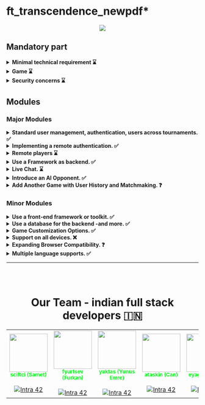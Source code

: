 # ft_transcendence_newpdf*

<p align="center">
    <img src="https://i.hizliresim.com/ctrhatw.png"/>
</p>



## Mandatory part

<details>
      <summary> <b> Minimal technical requirement ⌛</b></summary>
          <ul>
          <li>✅ The frontend should be developed using pure vanilla <b>Javascript.</b> </li>
          <li>⌛ Your website must be a <b>single-page application.</b> The user should be able to use the
<b>Back</b> and <b>Forward</b> buttons of the browser. </li>
          <li>✅ Your website must be compatible with the latest stable up-to-date version of
Google Chrome . </li>
          <li>⌛ The user should encounter no unhandled errors and no warnings when browsing the
website. </li>
          <li>⌛ Everything must be launched with a single command line to run an autonomous
container provided by Docker. Example : docker-compose up --build </li>
          </ul>
</details>

<details>
      <summary> <b> Game ⌛</b></summary>
      The main purpose of this website is to play Pong versus other players.
          <ul>
          <li>✅ Therefore, users must have the ability to participate in a live Pong game against
another player directly on the website. Both players will use the same keyboard.
The <b>Remote players module</b> can enhance this functionality with remote players.</li>
          <li>⌛ A player must be able to play against another player, but it should also be possible
to propose a <b>tournament.</b> This tournament will consist of multiple players who
can take turns playing against each other. You have flexibility in how you implement
the tournament, but it must clearly display who is playing against whom and the
order of the players. </li>
          <li>✅ A <b>registration system</b> is required: at the start of a tournament, each player
must input their alias name. The aliases will be reset when a new tournament
begins. However, this requirement can be modified using the <b>Standard User
Management module.</b> </li>
          <li>⌛ There must be a <b>matchmaking system:</b> the tournament system organize the
matchmaking of the participants, and announce the next fight. </li>
          <li>✅ All players must adhere to the same rules, which includes having identical paddle
speed. This requirement also applies when using AI; the AI must exhibit the same
speed as a regular player. </li>
          <li>✅ The game itself must be developed in accordance with the default frontend con-
straints (as outlined above), or you may choose to utilize the <b>FrontEnd module</b>,
or you have the option to override it with the <b>Graphics module.</b> While the visual
aesthetics can vary, it must still capture the essence of the <b>original Pong</b> (1972). </li>
          </ul>
</details>

<details>
      <summary> <b> Security concerns ⌛</b></summary>
          <ul>
          <li>✅ Any password stored in your database, if applicable, must be <b>hashed.</b> </li>
          <li>✅ Your website must be protected against <b>SQL injections/XSS.</b> </li>
          <li>⌛ If you have a backend or any other features, it is mandatory to enable an HTTPS
connection for all aspects (Utilize wss instead of ws...). </li>
          <li>✅ You must implement some form of validation for forms and any user input, either
within the base page if no backend is used or on the server side if a backend is
employed. </li>
          </ul>
          <b>Please make sure you use a strong password hashing algorithm.</b><br>
<b>For obvious security reasons, any credentials, API keys, env
variables etc... must be saved locally in a .env file and ignored by
git. Publicly stored credentials will lead you directly to a failure
of the project.</b>
</details>

## Modules
### Major Modules

  <details>
      <summary> <b> Standard user management, authentication, users across  tournaments. ✅</b></summary>
          <ul>
          <li>✅ Users can subscribe to  the website in a secure way. </li>
          <li>✅ Registered users can log  in in a secure way. </li>
          <li>✅ Users can select a  unique display name to play the tournaments. </li>
          <li>✅ Users can update their  information. </li>
          <li>✅ Users can upload an   avatar, with a default option if none is provided. </li>
          <li>✅ Users can add others as friends   and view their online status. </li>
          <li>✅ User profiles display stats,  such as wins and losses. </li>
          <li>✅ Each user has a <b>Match  History</b> including 1v1 games, dates, and relevant
          details, accessible to logged-in users.</li>
          </ul>
  </details>
  
  <details>
      <summary> <b>  Implementing a remote authentication. ✅</b></summary>
      In this major module, the goal is to implement the following  authentication system:
      <code>OAuth 2.0 authentication with 42</code>. Key features and objectives  include: <br>
      <b>Be carefull, the management of duplicate usernames/emails is at your
      discretion. You must provide a justification for your decision. </b>
          <ul>
          <li>✅ Integrate the   authentication system, allowing users to securely sign in. </li>
          <li>✅ Obtain the necessary  credentials and permissions from the authority to enable a secure  login. </li>
          <li>✅ Implement user-friendly   login and authorization flows that adhere to best practices and   security standards. </li>
          <li>✅ Ensure the secure   exchange of authentication tokens and user information between the web  application and the authentication provider. </li>
          </ul>
          This major module aims to get a remote user authentication, providing   users with
  a secure and convenient way to access the web application.
  </details>
  
  <details>
      <summary> <b> Remote players ⌛</b></summary>
      It is possible to have two distant players. Each player is located on a   separated
  computer, accessing the same website and playing the same Pong game. <br>
  💡 <i>Think about network issues, like unexpected disconnection or lag.
  You have to offer the best user experience possible. </i>
  </details>
  
  <details>
      <summary> <b> Use a Framework as backend. ✅</b></summary>
      In this major module, you are required to utilize a specific web framework  for your backend development, and that framework is <code>Django</code>.   <br>
  <i>You can create a backend without using the constraints of this module
  by using the default language/framework. However, this module will
  only be valid if you use the associated constraints. </i>
  </details>
  
  <details>
      <summary> <b> Live Chat. ⌛</b></summary>
      You have to create a chat for your users in this module:
          <ul>
          <li>⌛ The user should be able   to send <b>direct messages</b> to other users. </li>
          <li>⌛ The user should be able to block  other users. This way, they will see no more messages from the account   they blocked. </li>
          <li>⌛ The user should be able to  invite other users to play a Pong game through the chat interface. </li>
          <li>⌛ The tournament system should be   able to warn users expected for the next game. </li>
          <li>⌛ The user should be able   to access other players profiles through the chat interface. </li>
          </ul>
  </details>
  
  <details>
      <summary> <b> Introduce an AI Opponent. ✅</b></summary>
      In this major module, the objective is to incorporate an AI player into   the game. Notably, the use of the <b>A* algorithm</b> is not permitted for  this task. Key features and goals include:
          <ul>
          <li>✅ Develop an AI opponent  that provides a challenging and engaging gameplay experience for   users. </li>
          <li>✅ The AI must replicate   human behavior, meaning that in your AI implementation, you must  simulate keyboard input. The constraint here is that the AI can only   refresh its view of the game once per second, requiring it to   anticipate bounces and other actions. </li>
          <li>✅ The AI must utilize power-ups if you have chosen to implement the  Game customization options module.</li>
          <li>✅ Implement AI logic and  decision-making processes that enable the AI player to make  intelligent and strategic moves. </li>
          <li>✅ Explore alternative   algorithms and techniques to create an effective AI player without  relying on A*. </li>
          <li>✅ Ensure that the AI adapts to  different gameplay scenarios and user interactions. </li>
          </br>
          <b>This major module aims to enhance the game by introducing an AI   opponent that adds excitement and competitiveness without relying on  the A* algorithm.</b>
          </ul>
  </details>
  
  <details>
      <summary> <b> Add Another Game with User History and Matchmaking. ❓</b></summary>
      In this major module, the objective is to introduce a new game, distinct  from Pong, and incorporate features such as user history tracking and  matchmaking. Key features and goals include:
          <ul>
          <li>✅ Develop a new, engaging game to   diversify the platform’s offerings and entertain users. </li>
          <li>✅ Implement user history tracking   to record and display individual user’s gameplay statistics. </li>
          <li>❓ Create a matchmaking system to  allow users to find opponents and participate in fair and balanced   matches. </li>
          <li>✅ Ensure that user game history   and matchmaking data are stored securely and remain up-to-date. </li>
          <li>✅ Optimize the performance and  responsiveness of the new game to provide an enjoyable user  experience. Regularly update and maintain the game to fix bugs, add  new features, and enhance gameplay. </li>
          </ul>
          This major module aims to expand your platform by introducing a new   game, enhancing user engagement with gameplay history, and  facilitating matchmaking for an enjoyable gaming experience.
  </details>
  
  ### Minor Modules
  
  <details>
      <summary> <b> Use a front-end framework or toolkit. ✅</b></summary>
      Your frontend development will utilize the <code>Bootstrap toolkit.</code>  <br>
      <i>You can create a front-end without using the constraints of this module  by using the default language/framework. However, this module will only be   valid if you use the associated constraints.</i>
  </details>
  
  <details>
      <summary> <b> Use a database for the backend -and more. ✅</b></summary>
      The designated database for all DB instances in your project is   <code>PostgreSQL</code>. This choice guarantees data consistency and  compatibility across all project components and may be a prerequisite for  other modules, such as the <b>backend Framework module</b>.
  </details>
  
  <details>
      <summary> <b> Game Customization Options. ✅</b></summary>
      In this minor module, the goal is to provide customization options for all  available games on the platform. Key features and objectives include:
          <ul>
          <li>✅ Offer customization features,   such as power-ups, attacks, or different maps, that enhance the   gameplay experience. </li>
          <li>✅ Allow users to choose a default   version of the game with basic features if they prefer a simpler  experience. </li>
          <li>✅ Ensure that customization   options are available and applicable to all games offered on the  platform. </li>
          <li>✅ Implement user-friendly settings  menus or interfaces for adjusting game parameters. </li>
          <li>✅ Maintain consistency in   customization features across all games to provide a unified user   experience. </li>
          </ul>
          This module aims to give users the flexibility to tailor their gaming   experience across all available games by providing a variety of   customization options while also offering a default version for those   who prefer a straightforward gameplay experience.
  </details>
  
  <details>
      <summary> <b> Support on all devices. ❌</b></summary>
      In this module, the main focus is to ensure that your website works   seamlessly on all types of devices. Key features and objectives include:
          <ul>
          <li>✅ Make sure the website is  responsive, adapting to different screen sizes and orientations,   ensuring a consistent user experience on desktops, laptops, tablets,  and smartphones. </li>
          <li>❌ Ensure that users can easily  navigate and interact with the website using different input methods,  such as touchscreens, keyboards, and mice, depending on the device   they are using. </li>
          </ul>
          This module aims to provide a consistent and user-friendly experience   on all devices, maximizing accessibility and user satisfaction.
  </details>
  
  <details>
      <summary> <b> Expanding Browser Compatibility. ❓</b></summary>
      In this minor module, the objective is to enhance the compatibility of the  web application by adding support for an additional web browser. Key   features and objectives include:
          <ul>
          <li>❓ Extend browser support to   include an additional web browser, ensuring that users can access and   use the application seamlessly. </li>
          <li>❓ Conduct thorough testing and  optimization to ensure that the web application functions correctly  and displays correctly in the newly supported browser. </li>
          <li>❓ Address any compatibility issues  or rendering discrepancies that may arise in the added web browser. </li>
          <li>❓ Ensure a consistent user  experience across all supported browsers, maintaining usability and  functionality. </li>
          </ul>
          This minor module aims to broaden the accessibility of the web  application by supporting an additional web browser, providing users   with more choices for their browsing experience.
  </details>
  
  <details>
      <summary> <b> Multiple language supports. ✅</b></summary>
      In this minor module, the objective is to ensure that your website  supports multiple languages to cater to a diverse user base. Key features  and goals include:
          <ul>
          <li>✅ Implement support for a minimum   of three languages on the website to accommodate a broad audience. </li>
          <li>✅ Provide a language switcher or  selector that allows users to easily change the website’s language   based on their preferences. </li>
          <li>✅ Translate essential website   content, such as navigation menus, headings, and key information, into  the supported languages. </li>
          <li>✅ Ensure that users can navigate  and interact with the website seamlessly, regardless of the selected   language. </li>
          <li>✅ Consider using language packs or  localization libraries to simplify the translation process and   maintain consistency across different languages. </li>
          <li>✅ Allow users to set their  preferred language as a default choice for subsequent visits to the  website. </li>
          </ul>
          This minor module aims to enhance the accessibility and inclusivity of  your website by offering content in multiple languages, making it more   user-friendly for a diverse international audience.
  </details>


<hr>
<br>
<br>
<center>
<h1> Our Team - indian full stack developers 🇮🇳</h1>

<table class="ourteam">
  <tr>
    <td align="center"><a href="https://github.com/temasictfic/" style="text-decoration:none; color: #00ff15;"><img src="https://i.hizliresim.com/mu0ink4.jpg" width="100px;" alt=""/><br /><sub><b>sciftci (Samet)</b></sub></a><br />
    <br><a href="https://profile.intra.42.fr/users/sciftci" title="Intra 42"><img src="https://img.shields.io/badge/Kocaeli-FFFFFF?style=plastic&logo=42&logoColor=000000" alt="Intra 42"/></a></td>
    <td align="center"><a href="https://github.com/fyurtsev/" style="text-decoration:none; color: #00ff15;"><img src="https://i.hizliresim.com/ij9ktl2.jpeg" width="100px;" alt=""/><br /><sub><b>fyurtsev (Furkan)</b></sub></a><br /><br>
    <a href="https://profile.intra.42.fr/users/fyurtsev" title="Intra 42"><img src="https://img.shields.io/badge/Kocaeli-FFFFFF?style=plastic&logo=42&logoColor=000000" alt="Intra 42"/></a></td>
    <td align="center"><a href="https://github.com/yeaktas/" style="text-decoration:none; color: #00ff15;"><img src="https://avatars.githubusercontent.com/u/96894640?v=4" width="100px;" alt=""/><br /><sub><b>yaktas (Yunus Emre)</b></sub></a><br /><br>
    <a href="https://profile.intra.42.fr/users/yaktas" title="Intra 42"><img src="https://img.shields.io/badge/Kocaeli-FFFFFF?style=plastic&logo=42&logoColor=000000" alt="Intra 42"/></a></td>
    <td align="center"><a href="https://github.com/cantaskin/" style="text-decoration:none; color: #00ff15;"><img src="https://avatars.githubusercontent.com/u/94763376?v=4" width="100px;" alt=""/><br /><sub><b>ataskin (Can) </b></sub></a><br /><br>
    <a href="https://profile.intra.42.fr/users/ataskin" title="Intra 42"><img src="https://img.shields.io/badge/Kocaeli-FFFFFF?style=plastic&logo=42&logoColor=000000" alt="Intra 42"/></a></td>
    <td align="center"><a href="https://github.com/fleizean/" style="text-decoration:none; color: #00ff15;"><img src="https://avatars.githubusercontent.com/u/66090171?v=4" width="100px;" alt=""/><br /><sub><b>eyagiz (Enes)</b></sub></a><br /><br>
    <a href="https://profile.intra.42.fr/users/eyagiz" title="Intra 42"><img src="https://img.shields.io/badge/Kocaeli-FFFFFF?style=plastic&logo=42&logoColor=000000" alt="Intra 42"/></a></td>
  </tr>
</table>
</center>

